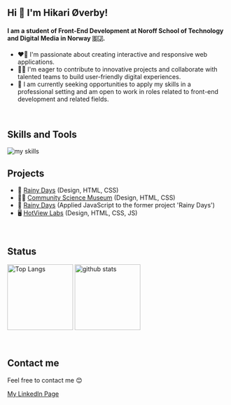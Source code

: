 ## Hi 👋 I'm Hikari Øverby!

#### I am a student of Front-End Development at Noroff School of Technology and Digital Media in Norway 🇸🇯.

- ❤️‍🔥 I'm passionate about creating interactive and responsive web applications.
- 👩‍💻 I'm eager to contribute to innovative projects and collaborate with talented teams to build user-friendly digital experiences.
- 💼 I am currently seeking opportunities to apply my skills in a professional setting and am open to work in roles related to front-end development and related fields.

<br>

## Skills and Tools

<img alt="my skills" src="https://skillicons.dev/icons?theme=light&perline=8&i=js,html,css,github,figma,xd" />

<br>

## Projects

- 🌂 [Rainy Days](https://github.com/NoroffFEU/html-css-course-assignment-Hikari) (Design, HTML, CSS)
- 👩‍🔬 [Community Science Museum](https://github.com/H-chai/Semester-Project-1) (Design, HTML, CSS)
- 🧥 [Rainy Days](https://github.com/H-chai/JS1-CA) (Applied JavaScript to the former project 'Rainy Days')
- 🖥 [HotView Labs](https://github.com/NoroffFEU/FED1-PE1-H-chai) (Design, HTML, CSS, JS)

<br>

## Status

<p align="left"> 
  <img alt="Top Langs" height="150px" src="https://github-readme-stats.vercel.app/api/top-langs/?username=H-chai&layout=compact&show_icons=true" />
  <img alt="github stats" height="150px" src="https://github-readme-stats.vercel.app/api?username=H-chai" />
</p>

<br>

## Contact me

Feel free to contact me 😊

[My LinkedIn Page](https://www.linkedin.com/in/hikari-%C3%B8verby-957493241)
